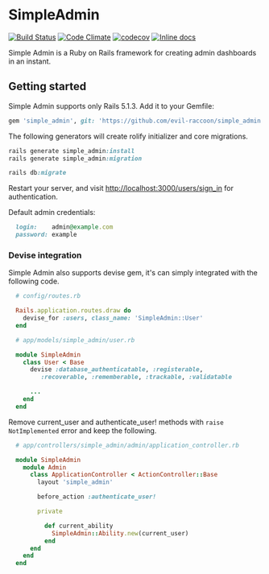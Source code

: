 # SimpleAdmin

[![Build Status](https://travis-ci.org/evil-raccoon/simple_admin.svg?branch=master)](https://travis-ci.org/evil-raccoon/simple_admin)
[![Code Climate](https://codeclimate.com/github/evil-raccoon/simple_admin/badges/gpa.svg)](https://codeclimate.com/github/evil-raccoon/simple_admin)
[![codecov](https://codecov.io/gh/evil-raccoon/simple_admin/branch/master/graph/badge.svg)](https://codecov.io/gh/evil-raccoon/simple_admin)
[![Inline docs](http://inch-ci.org/github/evil-raccoon/simple_admin.svg)](http://inch-ci.org/github/evil-raccoon/simple_admin)

Simple Admin is a Ruby on Rails framework for creating admin dashboards in an instant.

## Getting started
Simple Admin supports only Rails 5.1.3.
Add it to your Gemfile:

```ruby
gem 'simple_admin', git: 'https://github.com/evil-raccoon/simple_admin.git'
```

The following generators will create rolify initializer and core migrations.  

```ruby
rails generate simple_admin:install
rails generate simple_admin:migration

rails db:migrate
```

Restart your server, and visit [http://localhost:3000/users/sign_in](http://localhost:3000/users/sign_in) for authentication.

Default admin credentials:

```ruby
  login:    admin@example.com
  password: example
```

### Devise integration
Simple Admin also supports devise gem, it's can simply integrated with the following code.

```ruby
  # config/routes.rb

  Rails.application.routes.draw do
    devise_for :users, class_name: 'SimpleAdmin::User'
  end
```

```ruby
  # app/models/simple_admin/user.rb

  module SimpleAdmin
    class User < Base
      devise :database_authenticatable, :registerable,
         :recoverable, :rememberable, :trackable, :validatable

      ...
    end
  end
```

Remove current_user and authenticate_user! methods with `raise NotImplemented` error and keep the following.

```ruby
  # app/controllers/simple_admin/admin/application_controller.rb

  module SimpleAdmin
    module Admin
      class ApplicationController < ActionController::Base
        layout 'simple_admin'

        before_action :authenticate_user!

        private

          def current_ability
            SimpleAdmin::Ability.new(current_user)
          end
      end
    end
  end
```
